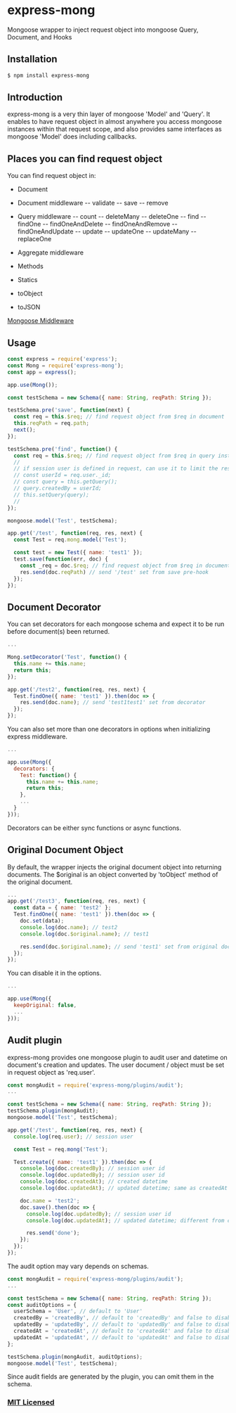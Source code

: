 # express-mong

Mongoose wrapper to inject request object into mongoose Query, Document, and Hooks

## Installation
```sh
$ npm install express-mong
```

## Introduction

express-mong is a very thin layer of mongoose 'Model' and 'Query'.
It enables to have request object in almost anywhere you access mongoose instances within that request scope,
and also provides same interfaces as mongoose 'Model' does including callbacks.

## Places you can find request object

You can find request object in:
- Document

- Document middleware
-- validate
-- save
-- remove

- Query middleware
-- count
-- deleteMany
-- deleteOne
-- find
-- findOne
-- findOneAndDelete
-- findOneAndRemove
-- findOneAndUpdate
-- update
-- updateOne
-- updateMany
-- replaceOne

- Aggregate middleware

- Methods
- Statics
- toObject
- toJSON

[Mongoose Middleware](https://mongoosejs.com/docs/middleware.html)

## Usage
```js
const express = require('express');
const Mong = require('express-mong');
const app = express();

app.use(Mong());

const testSchema = new Schema({ name: String, reqPath: String });

testSchema.pre('save', function(next) {
  const req = this.$req; // find request object from $req in document
  this.reqPath = req.path;
  next();
});

testSchema.pre('find', function() {
  const req = this.$req; // find request object from $req in query instance
  //
  // if session user is defined in request, can use it to limit the result
  // const userId = req.user._id;
  // const query = this.getQuery();
  // query.createdBy = userId;
  // this.setQuery(query);
  //
});

mongoose.model('Test', testSchema);

app.get('/test', function(req, res, next) {
  const Test = req.mong.model('Test');

  const test = new Test({ name: 'test1' });
  test.save(function(err, doc) {
    const _req = doc.$req; // find request object from $req in document
    res.send(doc.reqPath) // send '/test' set from save pre-hook
  });
});
```

## Document Decorator

You can set decorators for each mongoose schema and expect it to be run before document(s) been returned.

```js
...

Mong.setDecorator('Test', function() {
  this.name += this.name;
  return this;
});

app.get('/test2', function(req, res, next) {
  Test.findOne({ name: 'test1' }).then(doc => {
    res.send(doc.name); // send 'test1test1' set from decorator
  });
});
```

You can also set more than one decorators in options when initializing express middleware.

```js
...

app.use(Mong({
  decorators: {
    Test: function() {
      this.name += this.name;
      return this;
    },
    ...
  }
}));
```

Decorators can be either sync functions or async functions.

## Original Document Object

By default, the wrapper injects the original document object into returning documents.
The $original is an object converted by 'toObject' method of the original document.

```js
...
app.get('/test3', function(req, res, next) {
  const data = { name: 'test2' };
  Test.findOne({ name: 'test1' }).then(doc => {
    doc.set(data);
    console.log(doc.name); // test2
    console.log(doc.$original.name); // test1

    res.send(doc.$original.name); // send 'test1' set from original document object
  });
});
```
You can disable it in the options.

```js
...

app.use(Mong({
  keepOriginal: false,
  ...
}));
```

## Audit plugin

express-mong provides one mongoose plugin to audit user and datetime on document's creation and updates.
The user document / object must be set in request object as 'req.user'.

```js
const mongAudit = require('express-mong/plugins/audit');
...

const testSchema = new Schema({ name: String, reqPath: String });
testSchema.plugin(mongAudit);
mongoose.model('Test', testSchema);

app.get('/test', function(req, res, next) {
  console.log(req.user); // session user

  const Test = req.mong('Test');

  Test.create({ name: 'test1' }).then(doc => {
    console.log(doc.createdBy); // session user id
    console.log(doc.updatedBy); // session user id
    console.log(doc.createdAt); // created datetime
    console.log(doc.updatedAt); // updated datetime; same as createdAt

    doc.name = 'test2';
    doc.save().then(doc => {
      console.log(doc.updatedBy); // session user id
      console.log(doc.updatedAt); // updated datetime; different from createdAt

      res.send('done');
    });
  });
});
```

The audit option may vary depends on schemas.

```js
const mongAudit = require('express-mong/plugins/audit');
...

const testSchema = new Schema({ name: String, reqPath: String });
const auditOptions = {
  userSchema = 'User', // default to 'User'
  createdBy = 'createdBy', // default to 'createdBy' and false to disable the field
  updatedBy = 'updatedBy', // default to 'updatedBy' and false to disable the field
  createdAt = 'createdAt', // default to 'createdAt' and false to disable the field
  updatedAt = 'updatedAt', // default to 'updatedAt' and false to disable the field
};

testSchema.plugin(mongAudit, auditOptions);
mongoose.model('Test', testSchema);

```
Since audit fields are generated by the plugin, you can omit them in the schema.

### [MIT Licensed](LICENSE)
